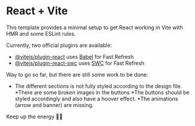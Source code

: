 # React + Vite

This template provides a minimal setup to get React working in Vite with HMR and some ESLint rules.

Currently, two official plugins are available:

- [@vitejs/plugin-react](https://github.com/vitejs/vite-plugin-react/blob/main/packages/plugin-react/README.md) uses [Babel](https://babeljs.io/) for Fast Refresh
- [@vitejs/plugin-react-swc](https://github.com/vitejs/vite-plugin-react-swc) uses [SWC](https://swc.rs/) for Fast Refresh

Way to go so far, but there are still some work to be done:

- The different sections is not fully styled according to the design file.
  *There are some broken images in the buttons
  *The buttons should be styled accordingly and also have a hoover effect.
  \*The animations (arrow and banner) are missing.

Keep up the energy 👍🏼
